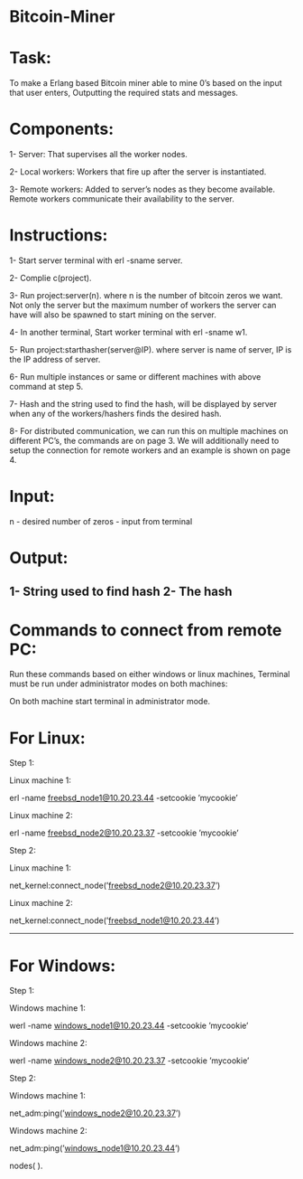 # Bitcoin-Miner

# Task:

To make a Erlang based Bitcoin miner able to mine 0’s based on the input that user enters, Outputting the required stats
and messages.

# Components:

1- Server: That supervises all the worker nodes.

2- Local workers: Workers that fire up after the server is instantiated.

3- Remote workers: Added to server’s nodes as they become available. Remote workers communicate their
availability to the server.

# Instructions:

1- Start server terminal with erl -sname server.

2- Complie c(project).

3- Run project:server(n). where n is the number of bitcoin zeros we want. Not only the server but
the maximum number of workers the server can have will also be spawned to start mining on the server.

4- In another terminal, Start worker terminal with erl -sname w1.

5- Run project:starthasher(server@IP). where server is name of server, IP is the IP address
of server.

6- Run multiple instances or same or different machines with above command at step 5.

7- Hash and the string used to find the hash, will be displayed by server when any of the workers/hashers
finds the desired hash.

8- For distributed communication, we can run this on multiple machines on different PC’s, the commands
are on page 3. We will additionally need to setup the connection for remote workers and an example is
shown on page 4.

# Input:
n - desired number of zeros - input from terminal

# Output:
1- String used to find hash
2- The hash
---------------------------------------------------------------------------------------------------------
# Commands to connect from remote PC:

Run these commands based on either windows or linux machines, Terminal must be run under administrator
modes on both machines:

On both machine start terminal in administrator mode.

# For Linux:

Step 1:

Linux machine 1:

erl -name freebsd_node1@10.20.23.44 -setcookie ’mycookie’

Linux machine 2:

erl -name freebsd_node2@10.20.23.37 -setcookie ’mycookie’

Step 2:

Linux machine 1:

net_kernel:connect_node(’freebsd_node2@10.20.23.37’)

Linux machine 2:

net_kernel:connect_node(’freebsd_node1@10.20.23.44’)

------------------

# For Windows:

Step 1:

Windows machine 1:

werl -name windows_node1@10.20.23.44 -setcookie ’mycookie’

Windows machine 2:

werl -name windows_node2@10.20.23.37 -setcookie ’mycookie’

Step 2:

Windows machine 1:

net_adm:ping(’windows_node2@10.20.23.37’)

Windows machine 2:

net_adm:ping(’windows_node1@10.20.23.44’)

nodes( ).


